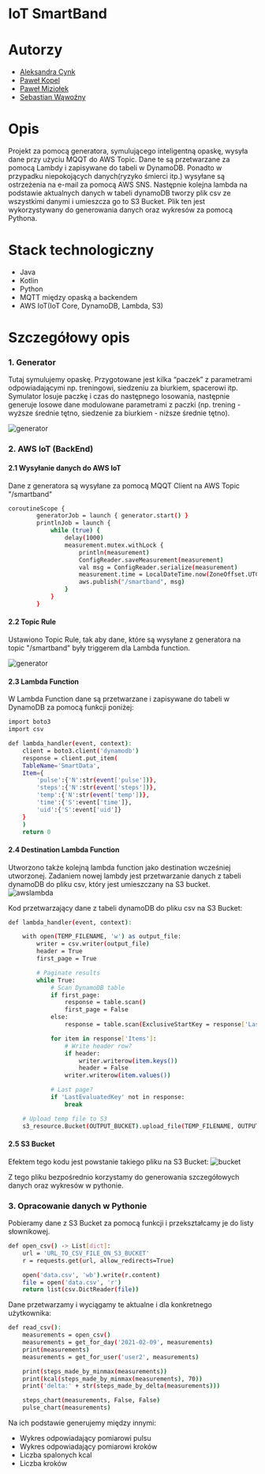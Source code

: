 # IoT SmartBand

# Autorzy

- [Aleksandra Cynk][author1]
- [Paweł Kopel][author2]
- [Paweł Miziołek][author3]
- [Sebastian Wąwoźny][author4]

# Opis
Projekt za pomocą generatora, symulującego inteligentną opaskę, wysyła dane przy użyciu MQQT
do AWS Topic. Dane te są przetwarzane za pomocą Lambdy i zapisywane do tabeli w DynamoDB. Ponadto w przypadku niepokojących danych(ryzyko śmierci itp.) wysyłane są ostrzeżenia na e-mail za pomocą AWS SNS. Następnie kolejna lambda na podstawie aktualnych danych w tabeli dynamoDB tworzy plik csv ze wszystkimi danymi i umieszcza go to S3 Bucket. Plik ten jest wykorzystywany do generowania danych oraz wykresów za pomocą Pythona.

# Stack technologiczny

- Java
- Kotlin
- Python
- MQTT między opaską a backendem
- AWS IoT(IoT Core, DynamoDB, Lambda, S3)

# Szczegółowy opis
### 1. Generator
Tutaj symulujemy opaskę. Przygotowane jest kilka “paczek” z parametrami odpowiadającymi np. treningowi, siedzeniu za biurkiem, spacerowi itp. Symulator losuje paczkę i czas do następnego losowania, następnie generuje losowe dane modulowane parametrami z paczki (np. trening - wyższe średnie tętno, siedzenie za biurkiem - niższe średnie tętno).

![generator](https://github.com/swawozny/test/blob/main/generator.png?raw=true)


### 2. AWS IoT (BackEnd)

#### 2.1 Wysyłanie danych do AWS IoT
Dane z generatora są wysyłane za pomocą MQQT Client na AWS Topic "/smartband"

```sh
coroutineScope {
        generatorJob = launch { generator.start() }
        printlnJob = launch {
            while (true) {
                delay(1000)
                measurement.mutex.withLock {
                    println(measurement)
                    ConfigReader.saveMeasurement(measurement)
                    val msg = ConfigReader.serialize(measurement)
                    measurement.time = LocalDateTime.now(ZoneOffset.UTC).toString()
                    aws.publish("/smartband", msg)
                }
            }
        }
```

#### 2.2 Topic Rule
Ustawiono Topic Rule, tak aby dane, które są wysyłane z generatora na topic "/smartband" były triggerem dla Lambda function.

![generator](https://github.com/swawozny/test/blob/main/topicrule.png?raw=true)

#### 2.3 Lambda Function
W Lambda Function dane są przetwarzane i zapisywane do tabeli w DynamoDB za pomocą funkcji poniżej:

```sh
import boto3
import csv

def lambda_handler(event, context):
    client = boto3.client('dynamodb')
    response = client.put_item(
    TableName='SmartData',
    Item={
        'pulse':{'N':str(event['pulse'])},
        'steps':{'N':str(event['steps'])},
        'temp':{'N':str(event['temp'])},
        'time':{'S':event['time']},
        'uid':{'S':event['uid']}
    }
    )
    return 0
```

#### 2.4 Destination Lambda Function

Utworzono także kolejną lambda function jako destination wcześniej utworzonej. Zadaniem nowej lambdy jest przetwarzanie danych z tabeli dynamoDB do pliku csv, który jest umieszczany na S3 bucket.
![awslambda](https://github.com/swawozny/test/blob/main/awslambda.png?raw=true)

Kod przetwarzający dane z tabeli dynamoDB do pliku csv na S3 Bucket:
```sh
def lambda_handler(event, context):

    with open(TEMP_FILENAME, 'w') as output_file:
        writer = csv.writer(output_file)
        header = True
        first_page = True

        # Paginate results
        while True:
            # Scan DynamoDB table
            if first_page:
                response = table.scan()
                first_page = False
            else:
                response = table.scan(ExclusiveStartKey = response['LastEvaluatedKey'])

            for item in response['Items']:
                # Write header row?
                if header:
                    writer.writerow(item.keys())
                    header = False
                writer.writerow(item.values())

            # Last page?
            if 'LastEvaluatedKey' not in response:
                break

    # Upload temp file to S3
    s3_resource.Bucket(OUTPUT_BUCKET).upload_file(TEMP_FILENAME, OUTPUT_KEY)
```

#### 2.5 S3 Bucket

Efektem tego kodu jest powstanie takiego pliku na S3 Bucket:
![bucket](https://github.com/swawozny/test/blob/main/bucket.png?raw=true)

Z tego pliku bezpośrednio korzystamy do generowania szczegółowych danych oraz wykresów w pythonie.

### 3. Opracowanie danych w Pythonie

Pobieramy dane z S3 Bucket za pomocą funkcji i przekształcamy je do listy słownikowej.
```sh
def open_csv() -> List[dict]:
    url = 'URL_TO_CSV_FILE_ON_S3_BUCKET'
    r = requests.get(url, allow_redirects=True)

    open('data.csv', 'wb').write(r.content)
    file = open('data.csv', 'r')
    return list(csv.DictReader(file))
```

Dane przetwarzamy i wyciągamy te aktualne i dla konkretnego użytkownika:

```sh
def read_csv():
    measurements = open_csv()
    measurements = get_for_day('2021-02-09', measurements)
    print(measurements)
    measurements = get_for_user('user2', measurements)

    print(steps_made_by_minmax(measurements))
    print(kcal(steps_made_by_minmax(measurements), 70))
    print('delta:' + str(steps_made_by_delta(measurements)))

    steps_chart(measurements, False, False)
    pulse_chart(measurements)
```

Na ich podstawie generujemy między innymi:
- Wykres odpowiadający pomiarowi pulsu
- Wykres odpowiadający pomiarowi kroków
- Liczba spalonych kcal
- Liczba kroków

[author1]: <>
[author2]: <https://github.com/PKopel>
[author3]: <https://github.com/pawel00100>
[author4]: <https://github.com/swawozny>
